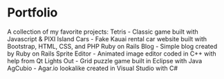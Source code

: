 # Portfolio
A collection of my favorite projects:
 Tetris - Classic game built with Javascript & PIXI
 Island Cars - Fake Kauai rental car website built with Bootstrap, HTML, CSS, and PHP
 Ruby on Rails Blog - Simple blog created by Ruby on Rails
 Sprite Editor - Animated image editor coded in C++ with help from Qt
 Lights Out - Grid puzzle game built in Eclipse with Java
 AgCubio - Agar.io lookalike created in Visual Studio with C#
